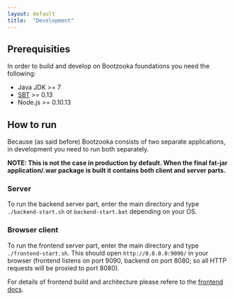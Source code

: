 ```yaml
---
layout: default
title:  "Development"
---
```


## Prerequisities

In order to build and develop on Bootzooka foundations you need the following:

* Java JDK >= 7
* [SBT](http://www.scala-sbt.org/) >= 0.13
* Node.js >= 0.10.13

## How to run

Because (as said before) Bootzooka consists of two separate applications, in development you need to run both
separately.

**NOTE: This is not the case in production by default. When the final fat-jar application/.war package is built it contains both client and server parts.**

### Server

To run the backend server part, enter the main directory and type `./backend-start.sh` or `backend-start.bat` depending on your OS.

### Browser client

To run the frontend server part, enter the main directory and type `./frontend-start.sh`. This should open
`http://0.0.0.0:9090/` in your browser (frontend listens on port 9090, backend on port 8080; so all HTTP requests
 will be proxied to port 8080).

For details of frontend build and architecture please refere to the [frontend docs](frontend.html).
